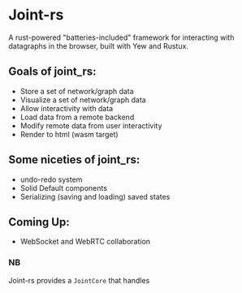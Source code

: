 # Joint-rs 

A rust-powered "batteries-included" framework for interacting with datagraphs in the browser, built with Yew and Rustux.



## Goals of joint_rs:

- Store a set of network/graph data 
- Visualize a set of network/graph data
- Allow interactivity with data 
- Load data from a remote backend
- Modify remote data from user interactivity
- Render to html (wasm target)

## Some niceties of joint_rs:

- undo-redo system
- Solid Default components
- Serializing (saving and loading) saved states

## Coming Up:

- WebSocket and WebRTC collaboration

### NB

Joint-rs provides a ` JointCore ` that handles 